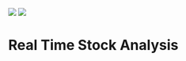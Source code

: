 
<img src="https://img.shields.io/badge/python%20-%2314354C.svg?&style=for-the-badge&logo=python&logoColor=white"/>  <img src="https://img.shields.io/badge/pandas%20-%23150458.svg?&style=for-the-badge&logo=pandas&logoColor=white" />

# Real Time Stock Analysis
